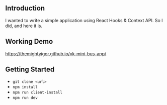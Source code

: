 ## Introduction

I wanted to write a simple application using React Hooks & Context API. So I did, and here it is.

## Working Demo

https://themightyigor.github.io/vk-mini-bus-app/

## Getting Started

- `git clone <url>`
- `npm install`
- `npm run client-install`
- `npm run dev`

